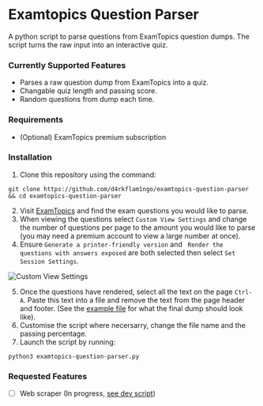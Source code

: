 # Examtopics Question Parser
A python script to parse questions from ExamTopics question dumps. The script turns the raw input into an interactive quiz.

### Currently Supported Features
* Parses a raw question dump from ExamTopics into a quiz.
* Changable quiz length and passing score.
* Random questions from dump each time.

### Requirements
* (Optional) ExamTopics premium subscription

### Installation
1. Clone this repository using the command:
```
git clone https://github.com/d4rkflam1ngo/examtopics-question-parser && cd examtopics-question-parser
```
2. Visit [ExamTopics](https://www.examtopics.com/) and find the exam questions you would like to parse.
3. When viewing the questions select `Custom View Settings` and change the number of questions per page to the amount you would like to parse (you may need a premium account to view a large number at once).
4. Ensure `Generate a printer-friendly version` and ` Render the questions with answers exposed` are both selected then select `Set Session Settings`.

![Custom View Settings](https://github.com/d4rkflam1ngo/examtopics-question-parser/blob/main/custom-view-settings.png)

5. Once the questions have rendered, select all the text on the page `Ctrl-A`. Paste this text into a file and remove the text from the page header and footer. (See the [example file](https://github.com/d4rkflam1ngo/examtopics-question-parser/blob/main/example-dump.txt) for what the final dump should look like).
6. Customise the script where necersarry, change the file name and the passing percentage.
7. Launch the script by running:
```
python3 examtopics-question-parser.py
```

### Requested Features
- [ ] Web scraper (In progress, [see dev script](https://github.com/d4rkflam1ngo/examtopics-question-parser/blob/main/examtopics-question-parser.dev.py))
